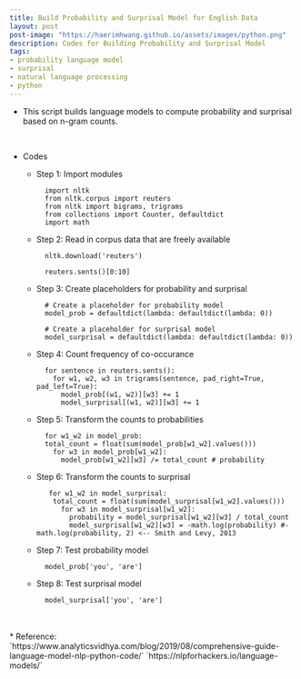 ```yaml
---
title: Build Probability and Surprisal Model for English Data
layout: post
post-image: "https://haerimhwang.github.io/assets/images/python.png"
description: Codes for Building Probability and Surprisal Model
tags:
- probability language model
- surprisal
- natural language processing
- python
---
```

* This script builds language models to compute probability and surprisal based on n-gram counts.  
<br>

* Codes
    
    * Step 1: Import modules
        
            import nltk
            from nltk.corpus import reuters
            from nltk import bigrams, trigrams
            from collections import Counter, defaultdict
            import math
            

    * Step 2: Read in corpus data that are freely available
        
            nltk.download('reuters')
                
            reuters.sents()[0:10]
   
        
    * Step 3: Create placeholders for probability and surprisal
        
            # Create a placeholder for probability model
            model_prob = defaultdict(lambda: defaultdict(lambda: 0))
            
            # Create a placeholder for surprisal model
            model_surprisal = defaultdict(lambda: defaultdict(lambda: 0))

        
    * Step 4: Count frequency of co-occurance
        
            for sentence in reuters.sents():
              for w1, w2, w3 in trigrams(sentence, pad_right=True, pad_left=True):
                model_prob[(w1, w2)][w3] += 1
                model_surprisal[(w1, w2)][w3] += 1
      
        
    * Step 5: Transform the counts to probabilities
        
            for w1_w2 in model_prob:
            total_count = float(sum(model_prob[w1_w2].values()))
              for w3 in model_prob[w1_w2]:
                model_prob[w1_w2][w3] /= total_count # probability
      
        
    * Step 6: Transform the counts to surprisal
        
             for w1_w2 in model_surprisal:
              total_count = float(sum(model_surprisal[w1_w2].values()))
                for w3 in model_surprisal[w1_w2]:
                  probability = model_surprisal[w1_w2][w3] / total_count  
                  model_surprisal[w1_w2][w3] = -math.log(probability) #-math.log(probability, 2) <-- Smith and Levy, 2013
      
    * Step 7: Test probability model
        
            model_prob['you', 'are']
       
        
    * Step 8: Test surprisal model
        
            model_surprisal['you', 'are']
            
<br>
<br>
* Reference:  
   `https://www.analyticsvidhya.com/blog/2019/08/comprehensive-guide-language-model-nlp-python-code/`  
   `https://nlpforhackers.io/language-models/`  


